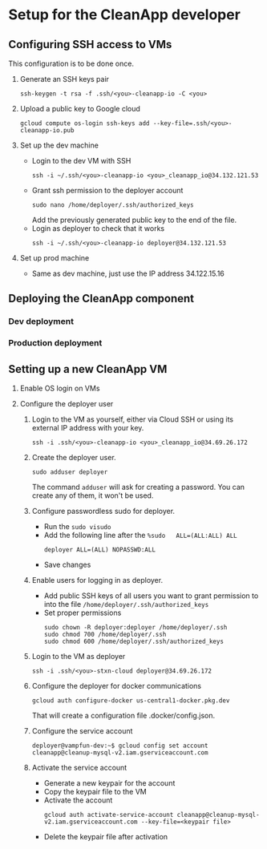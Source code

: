# Setup for the CleanApp developer

## Configuring SSH access to VMs

This configuration is to be done once.

1.  Generate an SSH keys pair
    ```
    ssh-keygen -t rsa -f .ssh/<you>-cleanapp-io -C <you>
    ```

1.  Upload a public key to Google cloud
    ```
    gcloud compute os-login ssh-keys add --key-file=.ssh/<you>-cleanapp-io.pub
    ```

1.  Set up the dev machine
    *   Login to the dev VM with SSH
        ```
        ssh -i ~/.ssh/<you>-cleanapp-io <you>_cleanapp_io@34.132.121.53
        ```
    *   Grant ssh permission to the deployer account
        ```
        sudo nano /home/deployer/.ssh/authorized_keys
        ```
        Add the previously generated public key to the end of the file.
    *   Login as deployer to check that it works
        ```
        ssh -i ~/.ssh/<you>-cleanapp-io deployer@34.132.121.53
        ```
1.  Set up prod machine
    *   Same as dev machine, just use the IP address 34.122.15.16

## Deploying the CleanApp component

### Dev deployment

### Production deployment

## Setting up a new CleanApp VM

1.  Enable OS login on VMs

1.  Configure the deployer user
    1.  Login to the VM as yourself, either via Cloud SSH or using its external IP address with your key.
        ```
        ssh -i .ssh/<you>-cleanapp-io <you>_cleanapp_io@34.69.26.172
        ```

    1.  Create the deployer user.
        ```
        sudo adduser deployer
        ```
        The command `adduser` will ask for creating a password. You can create any of them, it won't be used.

    1.  Configure passwordless sudo for deployer.
        *   Run the `sudo visudo`
        *   Add the following line after the `%sudo   ALL=(ALL:ALL) ALL`
            ```
            deployer ALL=(ALL) NOPASSWD:ALL
            ```
        *   Save changes

    1.  Enable users for logging in as deployer.
        *   Add public SSH keys of all users you want to grant permission to into the file `/home/deployer/.ssh/authorized_keys`
        *   Set proper permissions
            ```
            sudo chown -R deployer:deployer /home/deployer/.ssh
            sudo chmod 700 /home/deployer/.ssh
            sudo chmod 600 /home/deployer/.ssh/authorized_keys
            ```

    1.  Login to the VM as deployer
        ```
        ssh -i .ssh/<you>-stxn-cloud deployer@34.69.26.172
        ```

    1.  Configure the deployer for docker communications
        ```
        gcloud auth configure-docker us-central1-docker.pkg.dev
        ``` 
        That will create a configuration file .docker/config.json.

    1.  Configure the service account
        ```
        deployer@vampfun-dev:~$ gcloud config set account cleanapp@cleanup-mysql-v2.iam.gserviceaccount.com
        ```

    1. Activate the service account
        *   Generate a new keypair for the account
        *   Copy the keypair file to the VM
        *   Activate the account
            ```
            gcloud auth activate-service-account cleanapp@cleanup-mysql-v2.iam.gserviceaccount.com --key-file=<keypair file>
            ```
        *   Delete the keypair file after activation
